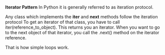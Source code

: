 **Iterator Pattern**
In Python it is generally referred to as iteration protocol.

Any class which implements the __iter__ and __next__ methods follow the iteration protocol
To get an iterator of that class, you have to call iter(reference_to_object). This returns you an iterator.
When you want to go to the next object of that iterator, you call the .next() method on the iterator reference.

That is how simple loops work.